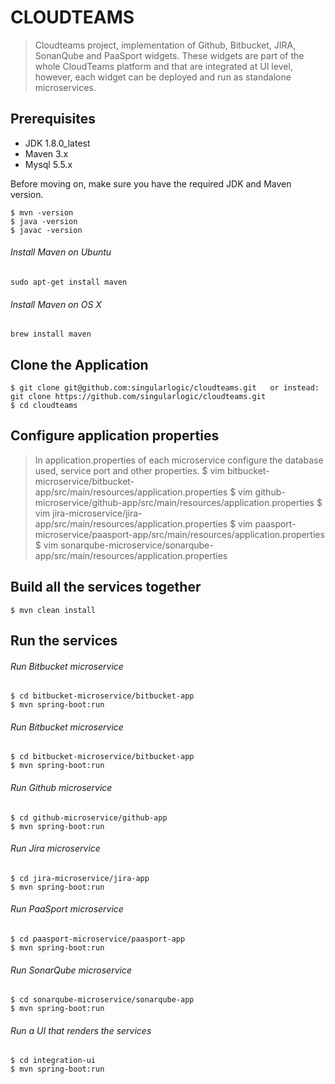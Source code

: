 # CLOUDTEAMS
> Cloudteams project, implementation of Github, Bitbucket, JIRA, SonanQube and PaaSport widgets. These widgets are part of the whole CloudTeams platform and that are integrated at UI level, however, each widget can be deployed and run as standalone microservices.

## Prerequisites

* JDK 1.8.0_latest
* Maven 3.x
* Mysql 5.5.x

Before moving on, make sure you have the required JDK and Maven version.
 
	$ mvn -version
	$ java -version
	$ javac -version

###### Install Maven on Ubuntu 
	sudo apt-get install maven
###### Install Maven on OS X
	brew install maven
  


## Clone the Application

	$ git clone git@github.com:singularlogic/cloudteams.git   or instead: git clone https://github.com/singularlogic/cloudteams.git
	$ cd cloudteams
  
## Configure application properties

>In application.properties of each microservice configure the database used, service port and other properties.
  $ vim bitbucket-microservice/bitbucket-app/src/main/resources/application.properties
  $ vim github-microservice/github-app/src/main/resources/application.properties
  $ vim jira-microservice/jira-app/src/main/resources/application.properties
  $ vim paasport-microservice/paasport-app/src/main/resources/application.properties
  $ vim sonarqube-microservice/sonarqube-app/src/main/resources/application.properties

## Build all the services together

	$ mvn clean install
  
## Run the services

###### Run Bitbucket microservice 

	$ cd bitbucket-microservice/bitbucket-app
	$ mvn spring-boot:run
  
  ###### Run Bitbucket microservice 
  
	$ cd bitbucket-microservice/bitbucket-app
	$ mvn spring-boot:run
  
  ###### Run Github microservice 

	$ cd github-microservice/github-app
	$ mvn spring-boot:run
  
 ###### Run Jira microservice 

	$ cd jira-microservice/jira-app
	$ mvn spring-boot:run
  
 ###### Run PaaSport microservice 

	$ cd paasport-microservice/paasport-app
	$ mvn spring-boot:run
    
 ###### Run SonarQube microservice 

	$ cd sonarqube-microservice/sonarqube-app
	$ mvn spring-boot:run
  
  ###### Run a UI that renders the services 

	$ cd integration-ui
	$ mvn spring-boot:run
  
